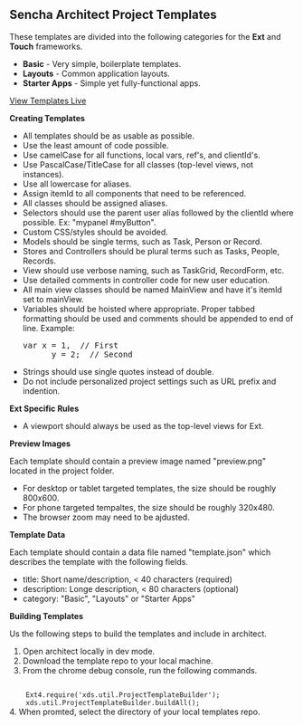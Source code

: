 Sencha Architect Project Templates
----------------------------------

These templates are divided into the following categories for the **Ext** and **Touch** frameworks.

- **Basic** - Very simple, boilerplate templates.
- **Layouts** - Common application layouts.
- **Starter Apps** - Simple yet fully-functional apps.

[View Templates Live](http://exsurgo.github.io/ProjectTemplates/index.html)


**Creating Templates**

- All templates should be as usable as possible.
- Use the least amount of code possible.
- Use camelCase for all functions, local vars, ref's, and clientId's.
- Use PascalCase/TitleCase for all classes (top-level views, not instances).
- Use all lowercase for aliases.
- Assign itemId to all components that need to be referenced.
- All classes should be assigned aliases.
- Selectors should use the parent user alias followed by the clientId where possible.  Ex: "mypanel #myButton".
- Custom CSS/styles should be avoided.
- Models should be single terms, such as Task, Person or Record.
- Stores and Controllers should be plural terms such as Tasks, People, Records.
- View should use verbose naming, such as TaskGrid, RecordForm, etc.
- Use detailed comments in controller code for new user education.
- All main view classes should be named MainView and have it's itemId set to mainView.
- Variables should be hoisted where appropriate. Proper tabbed formatting should be used and comments should be appended to end of line.  Example:
	<br/>
	<pre>var x = 1,  // First
        y = 2;  // Second</pre>
- Strings should use single quotes instead of double.
- Do not include personalized project settings such as URL prefix and indention.

**Ext Specific Rules**
- A viewport should always be used as the top-level views for Ext.


**Preview Images**

Each template should contain a preview image named "preview.png" located in the project folder.
  
- For desktop or tablet targeted templates, the size should be roughly 800x600.
- For phone targeted tempaltes, the size should be roughly 320x480.
- The browser zoom may need to be ajdusted.

**Template Data**

Each template should contain a data file named "template.json" which describes the template with the following fields.

- title: Short name/description, < 40 characters (required)
- description: Longe description, < 80 characters (optional)
- category: "Basic", "Layouts" or "Starter Apps"

**Building Templates** 

Us the following steps to build the templates and include in architect.

1. Open architect locally in dev mode.
2. Download the template repo to your local machine.
3. From the chrome debug console, run the following commands.
<code>
	Ext4.require('xds.util.ProjectTemplateBuilder');
	xds.util.ProjectTemplateBuilder.buildAll();
</code> 
4. When promted, select the directory of your local templates repo.
